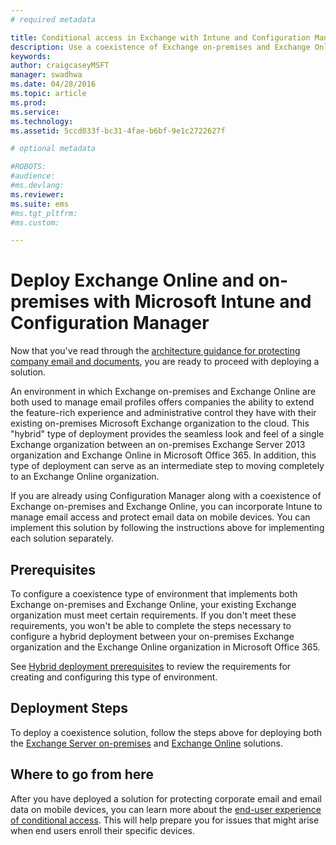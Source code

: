```yaml
---
# required metadata

title: Conditional access in Exchange with Intune and Configuration Manager
description: Use a coexistence of Exchange on-premises and Exchange Online along with Configuration Manager and Intune to manage email access and protect email data on mobile devices.
keywords:
author: craigcaseyMSFT
manager: swadhwa
ms.date: 04/28/2016
ms.topic: article
ms.prod:
ms.service:
ms.technology:
ms.assetid: 5ccd033f-bc31-4fae-b6bf-9e1c2722627f

# optional metadata

#ROBOTS:
#audience:
#ms.devlang:
ms.reviewer:
ms.suite: ems
#ms.tgt_pltfrm:
#ms.custom:

---
```


# Deploy Exchange Online and on-premises with Microsoft Intune and Configuration Manager
Now that you've read through the [architecture guidance for protecting company email and documents](architecture-guidance-for-protecting-company-email-and-documents.md), you are ready to proceed with deploying a solution.

An environment in which Exchange on-premises and Exchange Online are both used to manage email profiles offers companies the ability to extend the feature-rich experience and administrative control they have with their existing on-premises Microsoft Exchange organization to the cloud. This "hybrid" type of deployment provides the seamless look and feel of a single Exchange organization between an on-premises Exchange Server 2013 organization and Exchange Online in Microsoft Office 365. In addition, this type of deployment can serve as an intermediate step to moving completely to an Exchange Online organization.

If you are already using Configuration Manager along with a coexistence of Exchange on-premises and Exchange Online, you can incorporate Intune to manage email access and protect email data on mobile devices. You can implement this solution by following the instructions above for implementing each solution separately.

## Prerequisites
To configure a coexistence type of environment that implements both Exchange on-premises and Exchange Online, your existing Exchange organization must meet certain requirements. If you don't meet these requirements, you won't be able to complete the steps necessary to configure a hybrid deployment between your on-premises Exchange organization and the Exchange Online organization in Microsoft Office 365.

See [Hybrid deployment prerequisites](https://technet.microsoft.com/library/hh534377.aspx) to review the requirements for creating and configuring this type of environment.

## Deployment Steps
To deploy a coexistence solution, follow the steps above for deploying both the [Exchange Server on-premises](conditional-access-intune-configmgr-exchange.md) and [Exchange Online](conditional-access-intune-configmgr-exchange-online.md) solutions.

## Where to go from here
After you have deployed a solution for protecting corporate email and email data on mobile devices, you can learn more about the [end-user experience of conditional access](end-user-experience-conditional-access.md). This will help prepare you for issues that might arise when end users enroll their specific devices.
